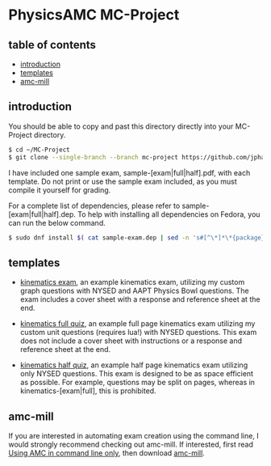 
# PhysicsAMC MC-Project

## table of contents
- [introduction](#introduction)
- [templates](#templates)
- [amc-mill](#amc-mill)

## introduction

You should be able to copy and past this directory directly into your MC-Project directory.

```bash
$ cd ~/MC-Project
$ git clone --single-branch --branch mc-project https://github.com/jphafner/physicsAMC.git ./

```

I have included one sample exam, sample-[exam|full|half].pdf, with each template.
Do not print or use the sample exam included,
    as you must compile it yourself for grading.

For a complete list of dependencies,
    please refer to sample-[exam|full|half].dep.
To help with installing all dependencies on Fedora, you can run the below command.

```bash
$ sudo dnf install $( cat sample-exam.dep | sed -n 's#[^\*]*\*{package}{\([a-zA-Z]*\)}.*#texlive-\1#p' )
```

## templates

- [kinematics exam](kinematics-exam), an example kinematics exam, utilizing my custom graph questions with NYSED and AAPT Physics Bowl questions.
    The exam includes a cover sheet with a response and reference sheet at the end.

- [kinematics full quiz](kinematics-full), an example full page kinematics exam utilizing my custom unit questions (requires lua!) with NYSED questions. 
    This exam does not include a cover sheet with instructions or a response and reference sheet at the end.

- [kinematics half quiz](kinematics-half), an example half page kinematics exam utilizing only NYSED questions.
    This exam is designed to be as space efficient as possible.
    For example, questions may be split on pages,
        whereas in kinematics-[exam|full], this is prohibited.

## amc-mill

If you are interested in automating exam creation using the command line, I would strongly recommend checking out amc-mill.
If interested,
    first read [Using AMC in command line only](http://project.auto-multiple-choice.net/projects/auto-multiple-choice/wiki/Using_AMC_in_command_line_only),
    then download [amc-mill](http://project.auto-multiple-choice.net/attachments/934/amc-mill.zip).

